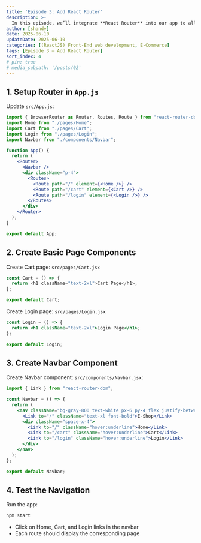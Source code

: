 ```yaml
---
title: 'Episode 3: Add React Router'
description: >-
  In this episode, we’ll integrate **React Router** into our app to allow page navigation between **Home**, **Cart**, and **Login**.
author: [shandy]
date: 2025-06-10
updateDate: 2025-06-10
categories: [(ReactJS) Front-End web development, E-Commerce]
tags: [Episode 3 – Add React Router]
sort_index: 4
# pin: true
# media_subpath: '/posts/02'
---
```


## 1. Setup Router in `App.js`

Update `src/App.js`:

```jsx
import { BrowserRouter as Router, Routes, Route } from "react-router-dom";
import Home from "./pages/Home";
import Cart from "./pages/Cart";
import Login from "./pages/Login";
import Navbar from "./components/Navbar";

function App() {
  return (
    <Router>
      <Navbar />
      <div className="p-4">
        <Routes>
          <Route path="/" element={<Home />} />
          <Route path="/cart" element={<Cart />} />
          <Route path="/login" element={<Login />} />
        </Routes>
      </div>
    </Router>
  );
}

export default App;
```

## 2. Create Basic Page Components
Create Cart page: `src/pages/Cart.jsx`
```js
const Cart = () => {
  return <h1 className="text-2xl">Cart Page</h1>;
};

export default Cart;

```

Create Login page: `src/pages/Login.jsx`

```jsx
const Login = () => {
  return <h1 className="text-2xl">Login Page</h1>;
};

export default Login;
```
## 3. Create Navbar Component
Create Navbar component: `src/components/Navbar.jsx`:

```jsx
import { Link } from "react-router-dom";

const Navbar = () => {
  return (
    <nav className="bg-gray-800 text-white px-6 py-4 flex justify-between items-center">
      <Link to="/" className="text-xl font-bold">E-Shop</Link>
      <div className="space-x-4">
        <Link to="/" className="hover:underline">Home</Link>
        <Link to="/cart" className="hover:underline">Cart</Link>
        <Link to="/login" className="hover:underline">Login</Link>
      </div>
    </nav>
  );
};

export default Navbar;
```

## 4. Test the Navigation
Run the app: 

```bash
npm start
```

- Click on Home, Cart, and Login links in the navbar
- Each route should display the corresponding page